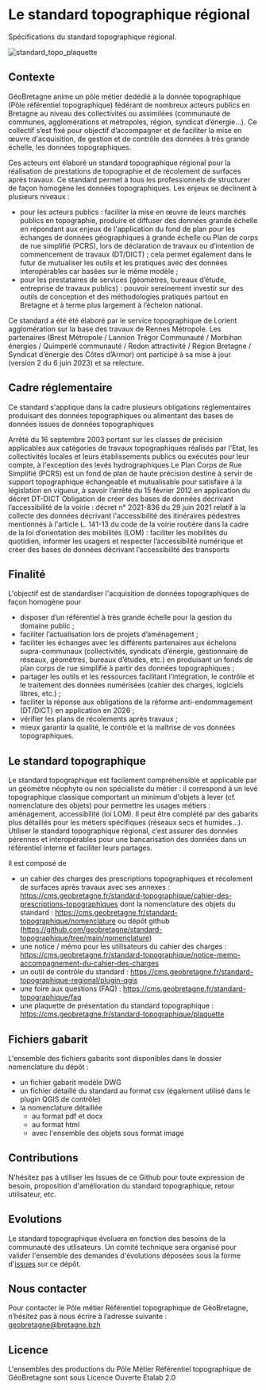 # Le standard topographique régional
Spécifications du standard topographique régional.

![standard_topo_plaquette](https://github.com/geobretagne/standard-topographique/assets/22056698/a8dc4b7e-8eab-4f4e-98f3-b597f581b584)

## Contexte

GéoBretagne anime un pôle métier dedédié à la donnée topographique (Pôle référentiel topographique) fédérant de nombreux acteurs publics en Bretagne au niveau des collectivités ou assimilées (communauté de communes, agglomérations et métropoles, région, syndicat d’énergie...). 
Ce collectif s’est fixé pour objectif d’accompagner et de faciliter la mise en œuvre d'acquisition, de gestion et de contrôle des données à très grande échelle, les données topographiques.

Ces acteurs ont élaboré un standard topographique régional pour la réalisation de prestations de topographie et de récolement de surfaces après travaux.
Ce standard permet à tous les professionnels de structurer de façon homogène les données topographiques.
Les enjeux se déclinent à plusieurs niveaux :
- pour les acteurs publics : faciliter la mise en œuvre de leurs marchés publics en topographie, produire et diffuser des données grande échelle en répondant aux enjeux de l'application du fond de plan pour les échanges de données géographiques à grande échelle ou Plan de corps de rue simplifié (PCRS), lors de déclaration de travaux ou d’intention de commencement de travaux (DT/DICT) ; cela permet également dans le futur de mutualiser les outils et les pratiques avec des données interopérables car basées sur le même modèle ;
- pour les prestataires de services (géomètres, bureaux d’étude, entreprise de travaux publics) : pouvoir sereinement investir sur des outils de conception et des méthodologies pratiqués partout en Bretagne et à terme plus largement à l’échelon national.

Ce standard a été été élaboré par le service topographique de Lorient agglomération sur la base des travaux de Rennes Métropole. Les partenaires (Brest Métropole / Lannion Trégor Communauté / Morbihan énergies / Quimperlé communauté / Redon attractivité / Région Bretagne / Syndicat d’énergie des Côtes d’Armor) ont participé à sa mise à jour (version 2 du 6 juin 2023) et sa relecture.

## Cadre réglementaire
Ce standard s'applique dans la cadre plusieurs obligations réglementaires produisant des données topographiques ou alimentant des bases de données issues de données topographiques

Arrêté du 16 septembre 2003 portant sur les classes de précision applicables aux catégories de travaux topographiques réalisés par l'Etat, les collectivités locales et leurs établissements publics ou exécutés pour leur compte, à l'exception des levés hydrographiques
Le Plan Corps de Rue Simplifié (PCRS) est un fond de plan de haute précision destiné à servir de support topographique échangeable et mutualisable pour satisfaire à la législation en vigueur, à savoir l’arrêté du 15 février 2012 en application du décret DT-DICT
Obligation de créer des bases de données décrivant l’accessibilité de la voirie : décret n° 2021-836 du 29 juin 2021 relatif à la collecte des données décrivant l'accessibilité des itinéraires pédestres mentionnés à l'article L. 141-13 du code de la voirie routière dans la cadre de la loi d’orientation des mobilités (LOM) : faciliter les mobilités du quotidien, informer les usagers et respecter l’accessibilité numérique et créer des bases de données décrivant l’accessibilité des transports

## Finalité
L'objectif est de standardiser l'acquisition de données topographiques de façon homogène pour
- disposer d’un référentiel à très grande échelle pour la gestion du domaine public ;
- faciliter l’actualisation lors de projets d’aménagement ;
- faciliter les échanges avec les différents partenaires aux échelons supra-communaux (collectivités, syndicats d’énergie, gestionnaire de réseaux, géomètres, bureaux d’études, etc.) en produisant un fonds de plan corps de rue simplifié à partir des données topographiques ;
- partager les outils et les ressources facilitant l’intégration, le contrôle et le traitement des données numérisées (cahier des charges, logiciels libres, etc.) ;
- faciliter la réponse aux obligations de la réforme anti-endommagement (DT/DICT) en application en 2026 ;
- vérifier les plans de récolements après travaux ;
- mieux garantir la qualité, le contrôle et la maîtrise de vos données topographiques.
 
## Le standard topographique
Le standard topographique est facilement compréhensible et applicable par un géomètre néophyte ou non spécialiste du métier : il correspond à un levé topographique classique comportant un minimum d'objets à lever (cf. nomenclature des objets) pour permettre les usages métiers : aménagement, accessibilité (loi LOM).
Il peut être complété par des gabarits plus détaillés pour les métiers spécifiques (réseaux secs et humides…). 
Utiliser le standard topographique régional, c’est assurer des données pérennes et interopérables pour une bancarisation des données dans un référentiel interne et faciliter leurs partages.

Il est composé de
- un cahier des charges des prescriptions topographiques et récolement de surfaces après travaux avec ses annexes : https://cms.geobretagne.fr/standard-topographique/cahier-des-prescriptions-topographiques
dont la nomenclature des objets du standard : https://cms.geobretagne.fr/standard-topographique/nomenclature ou dépôt github (https://github.com/geobretagne/standard-topographique/tree/main/nomenclature)
- une notice / mémo pour les utilisateurs du cahier des charges : https://cms.geobretagne.fr/standard-topographique/notice-memo-accompagnement-du-cahier-des-charges
- un outil de contrôle du standard : https://cms.geobretagne.fr/standard-topographique-regional/plugin-qgis
- une foire aux questions (FAQ) : https://cms.geobretagne.fr/standard-topographique/faq
- une plaquette de présentation du standard topographique : https://cms.geobretagne.fr/standard-topographique/plaquette

## Fichiers gabarit
L'ensemble des fichiers gabarits sont disponibles dans le dossier nomenclature du dépôt :
- un fichier gabarit modèle DWG
- un fichier détaillé du standard au format csv (également utilisé dans le plugin QGIS de contrôle)
- la nomenclature détaillée
  * au format pdf et docx
  * au format html
  * avec l'ensemble des objets sous format image

## Contributions
N'hésitez pas à utiliser les Issues de ce Github pour toute expression de besoin, proposition d'amélioration du standard topographique, retour utilisateur, etc.

## Evolutions
Le standard topographique évoluera en fonction des besoins de la communauté des utlisateurs. Un comité technique sera organisé pour valider l'ensemble des demandes d'évolutions déposées sous la forme d'[issues](https://github.com/geobretagne/standard-topographique/issues) sur ce dépôt.

## Nous contacter
Pour contacter le Pôle métier Référentiel topographique de GéoBretagne, n’hésitez pas à nous écrire à l’adresse suivante : geobretagne@bretagne.bzh

## Licence
L'ensembles des productions du Pôle Métier Référentiel topographique de GéoBretagne sont sous Licence Ouverte Etalab 2.0
